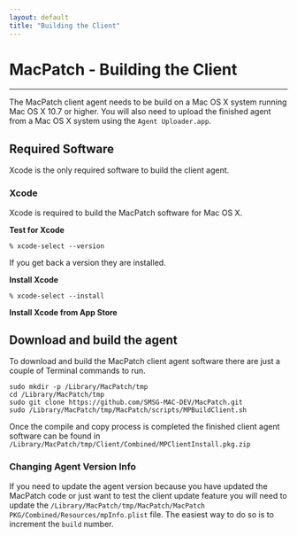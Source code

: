 ```yaml
---
layout: default
title: "Building the Client"
---
```


# MacPatch - Building the Client
---

The MacPatch client agent needs to be build on a Mac OS X system running Mac OS X 10.7 or higher. You will also need to upload the finished agent from a Mac OS X system using the `Agent Uploader.app`.

## Required Software
Xcode is the only required software to build the client agent.

### Xcode
Xcode is required to build the MacPatch software for Mac OS X.

**Test for Xcode**

	% xcode-select --version

If you get back a version they are installed.

**Install Xcode**

	% xcode-select --install

**Install Xcode from App Store**

## Download and build the agent
To download and build the MacPatch client agent software there are just a couple of Terminal commands to run.

	sudo mkdir -p /Library/MacPatch/tmp
	cd /Library/MacPatch/tmp
	sudo git clone https://github.com/SMSG-MAC-DEV/MacPatch.git
	sudo /Library/MacPatch/tmp/MacPatch/scripts/MPBuildClient.sh
	
Once the compile and copy process is completed the finished client agent software can be found in `/Library/MacPatch/tmp/Client/Combined/MPClientInstall.pkg.zip`

### Changing Agent Version Info

If you need to update the agent version because you have updated the MacPatch code or just want to test the client update feature you will need to update the `/Library/MacPatch/tmp/MacPatch/MacPatch PKG/Combined/Resources/mpInfo.plist` file. The easiest way to do so is to increment the `build` number.

